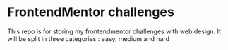 # FrontendMentor challenges

This repo is for storing my frontendmentor challenges with web design.
It will be split in three categories : easy, medium and hard